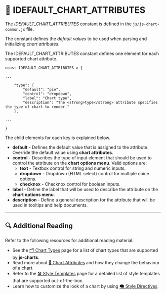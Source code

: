 # 🧩 IDEFAULT_CHART_ATTRIBUTES

The *IDEFAULT_CHART_ATTRIBUTES* constant is defined in the `js/js-chart-common.js` file.

The constant defines the *default values* to be used when parsing and initializing *chart attributes*.

The IDEFAULT_CHART_ATTRIBUTES constant defines one element for each supported chart attribute.

```
const IDEFAULT_CHART_ATTRIBUTES = {

...

    "type": {
        "default": "pie",
        "control": "dropdown",
        "label": "Chart type",
        "description": "The <strong>type</strong> attribute specifies the type of chart to render."
    },

...

}

```

The child elements for each key is explained below.

- **default** - Defines the default value that is assigned to the attribute. Override the default value using **chart attributes**.
- **control** - Describes the type of input element that should be used to control the attribute on the **chart options menu**. Valid options are:
    - **text** - Textbox control for string and numeric inputs.
    - **dropdown** - Dropdown (HTML select) control for multiple coice options.
    - **checknox** - Checknox control for boolean inputs.
- **label** - Define the label that will be used to describe the attribute on the **chart options menu**.
- **description** - Define a general description for the attribute that will be used in tooltips and help documents.


---

## 🔍 Additional Reading

Refer to the following resources for additional reading material.

- See the [🗂️ Chart Types](Chart-Types) page for a list of chart types that are supported by **js-charts**.
- Read more about [🧰 Chart Attributes](Chart-Attributes) and how they change the behaviour of a chart.
- Refer to the [🛠️ Style Templates](Style-Templates) page for a detailed list of style templates that are supported out-of-the-box.
- Learn how to customize the look of a chart by using [🗨️ Style Directives](Style-Directives).